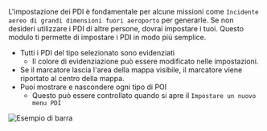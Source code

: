 L'impostazione dei PDI è fondamentale per alcune missioni come `Incidente aereo di grandi dimensioni fuori aeroporto` per generarle. Se non desideri utilizzare i PDI di altre persone, dovrai impostare i tuoi. Questo modulo ti permette di impostare i PDI in modo più semplice.

* Tutti i PDI del tipo selezionato sono evidenziati
    * Il colore di evidenziazione può essere modificato nelle impostazioni.
* Se il marcatore lascia l'area della mappa visibile, il marcatore viene riportato al centro della mappa.
* Puoi mostrare e nascondere ogni tipo di POI
    * Questo può essere controllato quando si apre il `Impostare un nuovo menu PDI`

 ![Esempio di barra](./POI.png)
